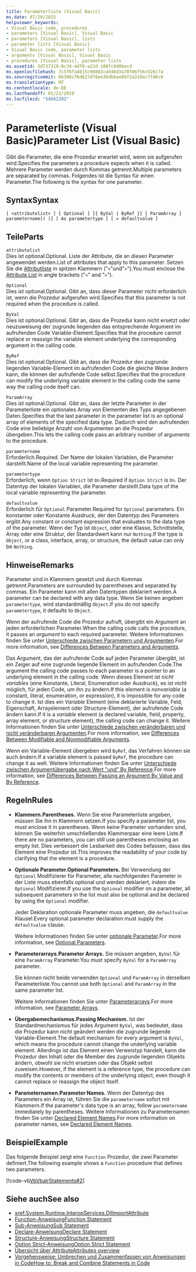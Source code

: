 ```yaml
---
title: Parameterliste (Visual Basic)
ms.date: 07/20/2015
helpviewer_keywords:
- Visual Basic code, procedures
- parameters [Visual Basic], Visual Basic
- parameters [Visual Basic], lists
- parameter lists [Visual Basic]
- Visual Basic code, parameter lists
- arguments [Visual Basic], Visual Basic
- procedures [Visual Basic], parameter lists
ms.assetid: 5d737319-0c34-4df9-a23d-188fc840becd
ms.openlocfilehash: 7c5f6fa4015c90802cdd48d3a70f06f56c926c7a
ms.sourcegitcommit: 6b308cf6d627d78ee36dbbae8972a310ac7fd6c8
ms.translationtype: MT
ms.contentlocale: de-DE
ms.lasthandoff: 01/23/2019
ms.locfileid: "54662282"
---
```

# <a name="parameter-list-visual-basic"></a><span data-ttu-id="89786-102">Parameterliste (Visual Basic)</span><span class="sxs-lookup"><span data-stu-id="89786-102">Parameter List (Visual Basic)</span></span>
<span data-ttu-id="89786-103">Gibt die Parameter, die eine Prozedur erwartet wird, wenn sie aufgerufen wird.</span><span class="sxs-lookup"><span data-stu-id="89786-103">Specifies the parameters a procedure expects when it is called.</span></span> <span data-ttu-id="89786-104">Mehrere Parameter werden durch Kommas getrennt.</span><span class="sxs-lookup"><span data-stu-id="89786-104">Multiple parameters are separated by commas.</span></span> <span data-ttu-id="89786-105">Folgendes ist die Syntax für einen Parameter.</span><span class="sxs-lookup"><span data-stu-id="89786-105">The following is the syntax for one parameter.</span></span>  
  
## <a name="syntax"></a><span data-ttu-id="89786-106">Syntax</span><span class="sxs-lookup"><span data-stu-id="89786-106">Syntax</span></span>  
  
```  
[ <attributelist> ] [ Optional ] [{ ByVal | ByRef }] [ ParamArray ]   
parametername[( )] [ As parametertype ] [ = defaultvalue ]  
```  
  
## <a name="parts"></a><span data-ttu-id="89786-107">Teile</span><span class="sxs-lookup"><span data-stu-id="89786-107">Parts</span></span>  
 `attributelist`  
 <span data-ttu-id="89786-108">Dies ist optional.</span><span class="sxs-lookup"><span data-stu-id="89786-108">Optional.</span></span> <span data-ttu-id="89786-109">Liste der Attribute, die an diesen Parameter angewendet werden.</span><span class="sxs-lookup"><span data-stu-id="89786-109">List of attributes that apply to this parameter.</span></span> <span data-ttu-id="89786-110">Setzen Sie die [Attributliste](../../../visual-basic/language-reference/statements/attribute-list.md) in spitzen Klammern ("`<`"und"`>`").</span><span class="sxs-lookup"><span data-stu-id="89786-110">You must enclose the [Attribute List](../../../visual-basic/language-reference/statements/attribute-list.md) in angle brackets ("`<`" and "`>`").</span></span>  
  
 `Optional`  
 <span data-ttu-id="89786-111">Dies ist optional.</span><span class="sxs-lookup"><span data-stu-id="89786-111">Optional.</span></span> <span data-ttu-id="89786-112">Gibt an, dass dieser Parameter nicht erforderlich ist, wenn die Prozedur aufgerufen wird.</span><span class="sxs-lookup"><span data-stu-id="89786-112">Specifies that this parameter is not required when the procedure is called.</span></span>  
  
 `ByVal`  
 <span data-ttu-id="89786-113">Dies ist optional.</span><span class="sxs-lookup"><span data-stu-id="89786-113">Optional.</span></span> <span data-ttu-id="89786-114">Gibt an, dass die Prozedur kann nicht ersetzt oder neuzuweisung der zugrunde liegenden das entsprechende Argument im aufrufenden Code Variable-Element.</span><span class="sxs-lookup"><span data-stu-id="89786-114">Specifies that the procedure cannot replace or reassign the variable element underlying the corresponding argument in the calling code.</span></span>  
  
 `ByRef`  
 <span data-ttu-id="89786-115">Dies ist optional.</span><span class="sxs-lookup"><span data-stu-id="89786-115">Optional.</span></span> <span data-ttu-id="89786-116">Gibt an, dass die Prozedur den zugrunde liegenden Variable-Element im aufrufenden Code die gleiche Weise ändern kann, die können der aufrufende Code selbst.</span><span class="sxs-lookup"><span data-stu-id="89786-116">Specifies that the procedure can modify the underlying variable element in the calling code the same way the calling code itself can.</span></span>  
  
 `ParamArray`  
 <span data-ttu-id="89786-117">Dies ist optional.</span><span class="sxs-lookup"><span data-stu-id="89786-117">Optional.</span></span> <span data-ttu-id="89786-118">Gibt an, dass der letzte Parameter in der Parameterliste ein optionales Array von Elementen des Typs angegebenen Daten.</span><span class="sxs-lookup"><span data-stu-id="89786-118">Specifies that the last parameter in the parameter list is an optional array of elements of the specified data type.</span></span> <span data-ttu-id="89786-119">Dadurch wird den aufrufenden Code eine beliebige Anzahl von Argumenten an die Prozedur übergeben.</span><span class="sxs-lookup"><span data-stu-id="89786-119">This lets the calling code pass an arbitrary number of arguments to the procedure.</span></span>  
  
 `parametername`  
 <span data-ttu-id="89786-120">Erforderlich.</span><span class="sxs-lookup"><span data-stu-id="89786-120">Required.</span></span> <span data-ttu-id="89786-121">Der Name der lokalen Variablen, die Parameter darstellt.</span><span class="sxs-lookup"><span data-stu-id="89786-121">Name of the local variable representing the parameter.</span></span>  
  
 `parametertype`  
 <span data-ttu-id="89786-122">Erforderlich, wenn `Option Strict` ist `On`.</span><span class="sxs-lookup"><span data-stu-id="89786-122">Required if `Option Strict` is `On`.</span></span> <span data-ttu-id="89786-123">Der Datentyp der lokalen Variablen, die Parameter darstellt.</span><span class="sxs-lookup"><span data-stu-id="89786-123">Data type of the local variable representing the parameter.</span></span>  
  
 `defaultvalue`  
 <span data-ttu-id="89786-124">Erforderlich für `Optional` Parameter.</span><span class="sxs-lookup"><span data-stu-id="89786-124">Required for `Optional` parameters.</span></span> <span data-ttu-id="89786-125">Ein konstanter oder Konstante Ausdruck, der den Datentyp des Parameters ergibt.</span><span class="sxs-lookup"><span data-stu-id="89786-125">Any constant or constant expression that evaluates to the data type of the parameter.</span></span> <span data-ttu-id="89786-126">Wenn der Typ ist `Object`, oder eine Klasse, Schnittstelle, Array oder eine Struktur, der Standardwert kann nur `Nothing`.</span><span class="sxs-lookup"><span data-stu-id="89786-126">If the type is `Object`, or a class, interface, array, or structure, the default value can only be `Nothing`.</span></span>  
  
## <a name="remarks"></a><span data-ttu-id="89786-127">Hinweise</span><span class="sxs-lookup"><span data-stu-id="89786-127">Remarks</span></span>  
 <span data-ttu-id="89786-128">Parameter sind in Klammern gesetzt und durch Kommas getrennt.</span><span class="sxs-lookup"><span data-stu-id="89786-128">Parameters are surrounded by parentheses and separated by commas.</span></span> <span data-ttu-id="89786-129">Ein Parameter kann mit allen Datentypen deklariert werden.</span><span class="sxs-lookup"><span data-stu-id="89786-129">A parameter can be declared with any data type.</span></span> <span data-ttu-id="89786-130">Wenn Sie keinen angeben `parametertype`, wird standardmäßig `Object`.</span><span class="sxs-lookup"><span data-stu-id="89786-130">If you do not specify `parametertype`, it defaults to `Object`.</span></span>  
  
 <span data-ttu-id="89786-131">Wenn der aufrufende Code die Prozedur aufruft, übergibt ein *Argument* an jeden erforderlichen Parameter.</span><span class="sxs-lookup"><span data-stu-id="89786-131">When the calling code calls the procedure, it passes an *argument* to each required parameter.</span></span> <span data-ttu-id="89786-132">Weitere Informationen finden Sie unter [Unterschiede zwischen Parametern und Argumenten](../../../visual-basic/programming-guide/language-features/procedures/differences-between-parameters-and-arguments.md).</span><span class="sxs-lookup"><span data-stu-id="89786-132">For more information, see [Differences Between Parameters and Arguments](../../../visual-basic/programming-guide/language-features/procedures/differences-between-parameters-and-arguments.md).</span></span>  
  
 <span data-ttu-id="89786-133">Das Argument, das der aufrufende Code auf jeden Parameter übergibt, ist ein Zeiger auf eine zugrunde liegende Element im aufrufenden Code.</span><span class="sxs-lookup"><span data-stu-id="89786-133">The argument the calling code passes to each parameter is a pointer to an underlying element in the calling code.</span></span> <span data-ttu-id="89786-134">Wenn dieses Element ist *nicht variables* (eine Konstante, Literal, Enumeration oder Ausdruck), es ist nicht möglich, für jeden Code, um ihn zu ändern.</span><span class="sxs-lookup"><span data-stu-id="89786-134">If this element is *nonvariable* (a constant, literal, enumeration, or expression), it is impossible for any code to change it.</span></span> <span data-ttu-id="89786-135">Ist dies ein *Variable* Element (eine deklarierte Variable, Feld, Eigenschaft, Arrayelement oder Structure-Element), der aufrufende Code ändern kann.</span><span class="sxs-lookup"><span data-stu-id="89786-135">If it is a *variable* element (a declared variable, field, property, array element, or structure element), the calling code can change it.</span></span> <span data-ttu-id="89786-136">Weitere Informationen finden Sie unter [Unterschiede zwischen veränderbaren und nicht veränderbaren Argumenten](../../../visual-basic/programming-guide/language-features/procedures/differences-between-modifiable-and-nonmodifiable-arguments.md).</span><span class="sxs-lookup"><span data-stu-id="89786-136">For more information, see [Differences Between Modifiable and Nonmodifiable Arguments](../../../visual-basic/programming-guide/language-features/procedures/differences-between-modifiable-and-nonmodifiable-arguments.md).</span></span>  
  
 <span data-ttu-id="89786-137">Wenn ein Variable-Element übergeben wird `ByRef`, das Verfahren können sie auch ändern.</span><span class="sxs-lookup"><span data-stu-id="89786-137">If a variable element is passed `ByRef`, the procedure can change it as well.</span></span> <span data-ttu-id="89786-138">Weitere Informationen finden Sie unter [Unterschiede zwischen Argumentübergabe nach Wert "und" By Reference](../../../visual-basic/programming-guide/language-features/procedures/differences-between-passing-an-argument-by-value-and-by-reference.md).</span><span class="sxs-lookup"><span data-stu-id="89786-138">For more information, see [Differences Between Passing an Argument By Value and By Reference](../../../visual-basic/programming-guide/language-features/procedures/differences-between-passing-an-argument-by-value-and-by-reference.md).</span></span>  
  
## <a name="rules"></a><span data-ttu-id="89786-139">Regeln</span><span class="sxs-lookup"><span data-stu-id="89786-139">Rules</span></span>  
  
-   <span data-ttu-id="89786-140">**Klammern.**</span><span class="sxs-lookup"><span data-stu-id="89786-140">**Parentheses.**</span></span> <span data-ttu-id="89786-141">Wenn Sie eine Parameterliste angeben, müssen Sie ihn in Klammern setzen.</span><span class="sxs-lookup"><span data-stu-id="89786-141">If you specify a parameter list, you must enclose it in parentheses.</span></span> <span data-ttu-id="89786-142">Wenn keine Parameter vorhanden sind, können Sie weiterhin umschließendes Klammerpaar eine leere Liste.</span><span class="sxs-lookup"><span data-stu-id="89786-142">If there are no parameters, you can still use parentheses enclosing an empty list.</span></span> <span data-ttu-id="89786-143">Dies verbessert die Lesbarkeit des Codes befassen, dass das Element eine Prozedur ist.</span><span class="sxs-lookup"><span data-stu-id="89786-143">This improves the readability of your code by clarifying that the element is a procedure.</span></span>  
  
-   <span data-ttu-id="89786-144">**Optionale Parameter.**</span><span class="sxs-lookup"><span data-stu-id="89786-144">**Optional Parameters.**</span></span> <span data-ttu-id="89786-145">Bei Verwendung der `Optional` Modifizierer für Parameter, alle nachfolgenden Parameter in der Liste muss ebenfalls optional und werden deklariert, indem die `Optional` Modifizierer.</span><span class="sxs-lookup"><span data-stu-id="89786-145">If you use the `Optional` modifier on a parameter, all subsequent parameters in the list must also be optional and be declared by using the `Optional` modifier.</span></span>  
  
     <span data-ttu-id="89786-146">Jeder Deklaration optionale Parameter muss angeben, die `defaultvalue` Klausel.</span><span class="sxs-lookup"><span data-stu-id="89786-146">Every optional parameter declaration must supply the `defaultvalue` clause.</span></span>  
  
     <span data-ttu-id="89786-147">Weitere Informationen finden Sie unter [optionale Parameter](../../../visual-basic/programming-guide/language-features/procedures/optional-parameters.md).</span><span class="sxs-lookup"><span data-stu-id="89786-147">For more information, see [Optional Parameters](../../../visual-basic/programming-guide/language-features/procedures/optional-parameters.md).</span></span>  
  
-   <span data-ttu-id="89786-148">**Parameterarrays.**</span><span class="sxs-lookup"><span data-stu-id="89786-148">**Parameter Arrays.**</span></span> <span data-ttu-id="89786-149">Sie müssen angeben, `ByVal` für eine `ParamArray` Parameter.</span><span class="sxs-lookup"><span data-stu-id="89786-149">You must specify `ByVal` for a `ParamArray` parameter.</span></span>  
  
     <span data-ttu-id="89786-150">Sie können nicht beide verwenden `Optional` und `ParamArray` in derselben Parameterliste.</span><span class="sxs-lookup"><span data-stu-id="89786-150">You cannot use both `Optional` and `ParamArray` in the same parameter list.</span></span>  
  
     <span data-ttu-id="89786-151">Weitere Informationen finden Sie unter [Parameterarrays](../../../visual-basic/programming-guide/language-features/procedures/parameter-arrays.md).</span><span class="sxs-lookup"><span data-stu-id="89786-151">For more information, see [Parameter Arrays](../../../visual-basic/programming-guide/language-features/procedures/parameter-arrays.md).</span></span>  
  
-   <span data-ttu-id="89786-152">**Übergabemechanismus.**</span><span class="sxs-lookup"><span data-stu-id="89786-152">**Passing Mechanism.**</span></span> <span data-ttu-id="89786-153">Ist der Standardmechanismus für jedes Argument `ByVal`, was bedeutet, dass die Prozedur kann nicht geändert werden die zugrunde liegende Variable-Element.</span><span class="sxs-lookup"><span data-stu-id="89786-153">The default mechanism for every argument is `ByVal`, which means the procedure cannot change the underlying variable element.</span></span> <span data-ttu-id="89786-154">Allerdings ist das Element einen Verweistyp handelt, kann die Prozedur den Inhalt oder die Member des zugrunde liegenden Objekts ändern, obwohl sie nicht ersetzen oder das Objekt selbst zuweisen.</span><span class="sxs-lookup"><span data-stu-id="89786-154">However, if the element is a reference type, the procedure can modify the contents or members of the underlying object, even though it cannot replace or reassign the object itself.</span></span>  
  
-   <span data-ttu-id="89786-155">**Parameternamen.**</span><span class="sxs-lookup"><span data-stu-id="89786-155">**Parameter Names.**</span></span> <span data-ttu-id="89786-156">Wenn der Datentyp des Parameters ein Array ist, führen Sie die `parametername` sofort mit Klammern.</span><span class="sxs-lookup"><span data-stu-id="89786-156">If the parameter's data type is an array, follow `parametername` immediately by parentheses.</span></span> <span data-ttu-id="89786-157">Weitere Informationen zu Parameternamen finden Sie unter [Declared Element Names](../../../visual-basic/programming-guide/language-features/declared-elements/declared-element-names.md).</span><span class="sxs-lookup"><span data-stu-id="89786-157">For more information on parameter names, see [Declared Element Names](../../../visual-basic/programming-guide/language-features/declared-elements/declared-element-names.md).</span></span>  
  
## <a name="example"></a><span data-ttu-id="89786-158">Beispiel</span><span class="sxs-lookup"><span data-stu-id="89786-158">Example</span></span>  
 <span data-ttu-id="89786-159">Das folgende Beispiel zeigt eine `Function` Prozedur, die zwei Parameter definiert.</span><span class="sxs-lookup"><span data-stu-id="89786-159">The following example shows a `Function` procedure that defines two parameters.</span></span>  
  
 [!code-vb[VbVbalrStatements#2](../../../visual-basic/language-reference/error-messages/codesnippet/VisualBasic/parameter-list_1.vb)]  
  
## <a name="see-also"></a><span data-ttu-id="89786-160">Siehe auch</span><span class="sxs-lookup"><span data-stu-id="89786-160">See also</span></span>
- <xref:System.Runtime.InteropServices.DllImportAttribute>
- [<span data-ttu-id="89786-161">Function-Anweisung</span><span class="sxs-lookup"><span data-stu-id="89786-161">Function Statement</span></span>](../../../visual-basic/language-reference/statements/function-statement.md)
- [<span data-ttu-id="89786-162">Sub-Anweisung</span><span class="sxs-lookup"><span data-stu-id="89786-162">Sub Statement</span></span>](../../../visual-basic/language-reference/statements/sub-statement.md)
- [<span data-ttu-id="89786-163">Declare-Anweisung</span><span class="sxs-lookup"><span data-stu-id="89786-163">Declare Statement</span></span>](../../../visual-basic/language-reference/statements/declare-statement.md)
- [<span data-ttu-id="89786-164">Structure-Anweisung</span><span class="sxs-lookup"><span data-stu-id="89786-164">Structure Statement</span></span>](../../../visual-basic/language-reference/statements/structure-statement.md)
- [<span data-ttu-id="89786-165">Option Strict-Anweisung</span><span class="sxs-lookup"><span data-stu-id="89786-165">Option Strict Statement</span></span>](../../../visual-basic/language-reference/statements/option-strict-statement.md)
- [<span data-ttu-id="89786-166">Übersicht über Attribute</span><span class="sxs-lookup"><span data-stu-id="89786-166">Attributes overview</span></span>](../../../visual-basic/programming-guide/concepts/attributes/index.md)
- [<span data-ttu-id="89786-167">Vorgehensweise: Umbrechen und Zusammenfassen von Anweisungen in Code</span><span class="sxs-lookup"><span data-stu-id="89786-167">How to: Break and Combine Statements in Code</span></span>](../../../visual-basic/programming-guide/program-structure/how-to-break-and-combine-statements-in-code.md)
